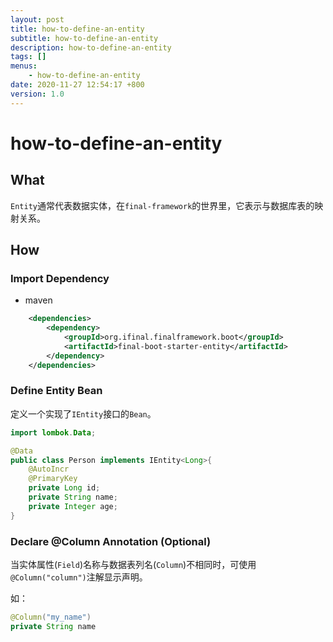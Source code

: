 ```yaml
---
layout: post
title: how-to-define-an-entity
subtitle: how-to-define-an-entity
description: how-to-define-an-entity
tags: []
menus:
    - how-to-define-an-entity
date: 2020-11-27 12:54:17 +800
version: 1.0
---
```

    
# how-to-define-an-entity

## What

`Entity`通常代表数据实体，在`final-framework`的世界里，它表示与数据库表的映射关系。

## How

### Import Dependency

* maven

```xml
    <dependencies>
        <dependency>
            <groupId>org.ifinal.finalframework.boot</groupId>
            <artifactId>final-boot-starter-entity</artifactId>
        </dependency>
    </dependencies>
```    

### Define Entity Bean

定义一个实现了`IEntity`接口的`Bean`。

```java
import lombok.Data;

@Data
public class Person implements IEntity<Long>{
    @AutoIncr
    @PrimaryKey
    private Long id;
    private String name;
    private Integer age;
}
```

### Declare @Column Annotation (Optional)

当实体属性(`Field`)名称与数据表列名(`Column`)不相同时，可使用`@Column("column")`注解显示声明。

如：

```java
@Column("my_name")
private String name
```